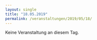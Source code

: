 ```yaml
---
layout: single
title: "18.05.2019"
permalink: /veranstaltungen/2019/05/18/
---
```


Keine Veranstaltung an diesem Tag.
